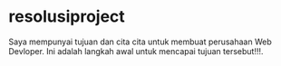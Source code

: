 # resolusiproject
Saya mempunyai  tujuan dan cita cita untuk membuat perusahaan Web Devloper. Ini adalah langkah awal untuk mencapai tujuan tersebut!!!.

